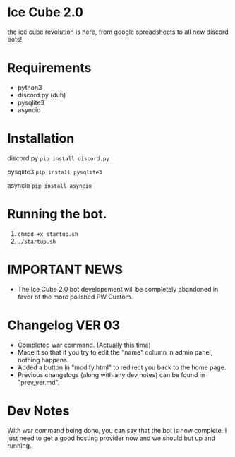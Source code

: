 # Ice Cube 2.0
the ice cube revolution is here, from google spreadsheets to all new discord bots!

# Requirements
- python3
- discord.py (duh)
- pysqlite3
- asyncio

# Installation
discord.py ```pip install discord.py```

pysqlite3 ```pip install pysqlite3```

asyncio ```pip install asyncio```

# Running the bot.
1. ```chmod +x startup.sh```
2. ```./startup.sh```

# IMPORTANT NEWS 
- The Ice Cube 2.0 bot developement will be completely abandoned in favor of the more polished PW Custom.

# Changelog VER 03
- Completed war command. (Actually this time)
- Made it so that if you try to edit the "name" column in admin panel, nothing happens.
- Added a button in "modify.html" to redirect you back to the home page.
- Previous changelogs (along with any dev notes) can be found in "prev_ver.md".

# Dev Notes
With war command being done, you can say that the bot is now complete. I just need to get a good hosting provider now and we should but up and running.